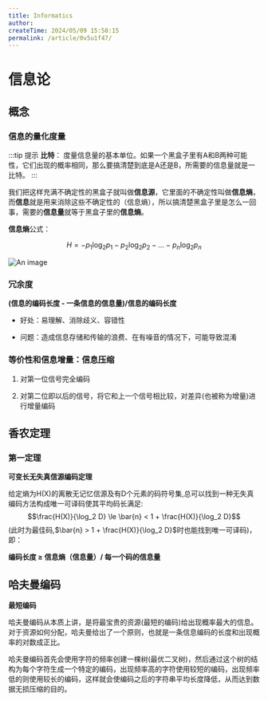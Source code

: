 ```yaml
---
title: Informatics
author:
createTime: 2024/05/09 15:58:15
permalink: /article/0v5u1f47/
---
```

# 信息论

## 概念

### 信息的量化度量

:::tip 提示
**比特**： 度量信息量的基本单位。如果一个黑盒子里有A和B两种可能性，它们出现的概率相同，那么要搞清楚到底是A还是B，所需要的信息量就是一比特。
:::

我们把这样充满不确定性的黑盒子就叫做**信息源**，它里面的不确定性叫做**信息熵**，而**信息**就是用来消除这些不确定性的（信息熵），所以搞清楚黑盒子里是怎么一回事，需要的**信息量**就等于黑盒子里的**信息熵**。

**信息熵**公式：

$$H=-p_1\log_2 p_1 - p_2\log_2 p_2 - ... - p_n\log_2 p_n$$

![An image](/images/theory/comentropy.png)


### 冗余度

**(信息的编码长度 - 一条信息的信息量)/信息的编码长度**

- 好处：易理解、消除歧义、容错性

- 问题：造成信息存储和传输的浪费、在有噪音的情况下，可能导致混淆


### 等价性和信息增量：信息压缩

1. 对第一位信号完全编码

2. 对第二位即以后的信号，将它和上一个信号相比较，对差异(也被称为增量)进行增量编码



## 香农定理

### 第一定理

**可变长无失真信源编码定理**

给定熵为H(X)的离散无记忆信源及有D个元素的码符号集,总可以找到一种无失真编码方法构成唯一可译码使其平均码长满足:
$$\frac{H(X)}{\log_2 D} \le \bar{n} < 1 + \frac{H(X)}{\log_2 D}$$
(此时为最佳码,$\bar{n} > 1 + \frac{H(X)}{\log_2 D}$时也能找到唯一可译码)，即：

​**编码长度 $\ge$ 信息熵（信息量）/ 每一个码的信息量**




## 哈夫曼编码

**最短编码**

哈夫曼编码从本质上讲，是将最宝贵的资源(最短的编码)给出现概率最大的信息。对于资源如何分配，哈夫曼给出了一个原则，也就是一条信息编码的长度和出现概率的对数成正比。

哈夫曼编码首先会使用字符的频率创建一棵树(最优二叉树)，然后通过这个树的结构为每个字符生成一个特定的编码，出现频率高的字符使用较短的编码，出现频率低的则使用较长的编码，这样就会使编码之后的字符串平均长度降低，从而达到数据无损压缩的目的。



